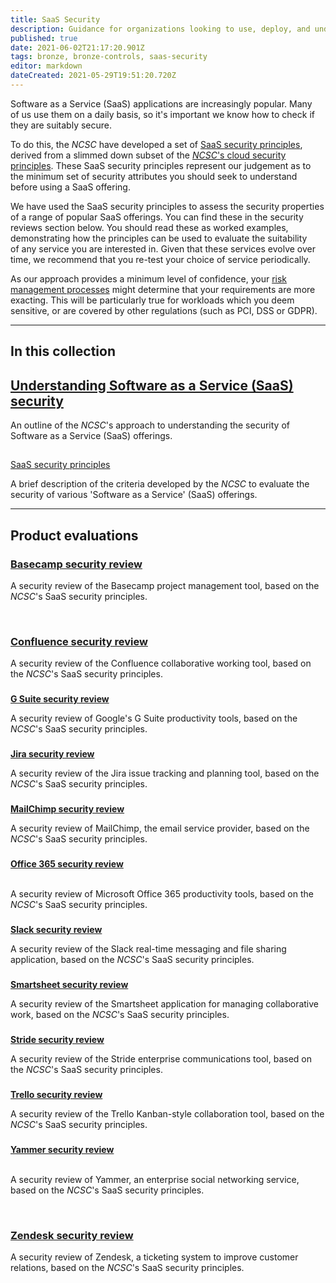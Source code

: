 ```yaml
---
title: SaaS Security 
description: Guidance for organizations looking to use, deploy, and understand the risks of adopting a range of popular Software as a Service (SaaS) applications.
published: true
date: 2021-06-02T21:17:20.901Z
tags: bronze, bronze-controls, saas-security
editor: markdown
dateCreated: 2021-05-29T19:51:20.720Z
---
```


Software as a Service (SaaS) applications are increasingly popular. Many of us use them on a daily basis, so it's important we know how to check if they are suitably secure.

To do this, the *NCSC* have developed a set of [SaaS security principles](https://www.ncsc.gov.uk/collection/saas-security?curPage=/collection/saas-security/saas-security-principles), derived from a slimmed down subset of the [*NCSC*'s cloud security principles](https://www.ncsc.gov.uk/collection/cloud-security). These SaaS security principles represent our judgement as to the minimum set of security attributes you should seek to understand before using a SaaS offering.

We have used the SaaS security principles to assess the security properties of a range of popular SaaS offerings. You can find these in the security reviews section below. You should read these as worked examples, demonstrating how the principles can be used to evaluate the suitability of any service you are interested in. Given that these services evolve over time, we recommend that you re-test your choice of service periodically.

As our approach provides a minimum level of confidence, your [risk management processes](https://www.ncsc.gov.uk/collection/risk-management-collection) might determine that your requirements are more exacting. This will be particularly true for workloads which you deem sensitive, or are covered by other regulations (such as PCI, DSS or GDPR). 

---

## In this collection

## [Understanding Software as a Service (SaaS) security](https://guides.techbento.com/en/bronze-controls/saas-security/understanding-saas-security)

An outline of the *NCSC*'s approach to understanding the security of Software as a Service (SaaS) offerings.

##   
[SaaS security principles](https://guides.techbento.com/en/bronze-controls/saas-security/saas-security-principles)

A brief description of the criteria developed by the *NCSC* to evaluate the security of various 'Software as a Service' (SaaS) offerings.

---

## Product evaluations

### [**Basecamp security review**](https://www.ncsc.gov.uk/collection/saas-security?curPage=/collection/saas-security/product-evaluations/basecamp)

A security review of the Basecamp project management tool, based on the *NCSC*'s SaaS security principles.  
  
 

### [**Confluence security review**](https://www.ncsc.gov.uk/collection/saas-security?curPage=/collection/saas-security/product-evaluations/confluence)

A security review of the Confluence collaborative working tool, based on the *NCSC*'s SaaS security principles.

###   
[**G Suite security review**](https://www.ncsc.gov.uk/collection/saas-security?curPage=/collection/saas-security/product-evaluations/g-suite)

A security review of Google's G Suite productivity tools, based on the *NCSC*'s SaaS security principles.

###   
[**Jira security review**](https://www.ncsc.gov.uk/collection/saas-security?curPage=/collection/saas-security/product-evaluations/jira)

A security review of the Jira issue tracking and planning tool, based on the *NCSC*'s SaaS security principles.

###   
[**MailChimp security review**](https://www.ncsc.gov.uk/collection/saas-security?curPage=/collection/saas-security/product-evaluations/mailchimp)

A security review of MailChimp, the email service provider, based on the *NCSC*'s SaaS security principles.

###   
[**Office 365 security review**](https://www.ncsc.gov.uk/collection/saas-security?curPage=/collection/saas-security/product-evaluations/office-365)  
 

A security review of Microsoft Office 365 productivity tools, based on the *NCSC*'s SaaS security principles.

###   
[**Slack security review**](https://www.ncsc.gov.uk/collection/saas-security?curPage=/collection/saas-security/product-evaluations/slack)

A security review of the Slack real-time messaging and file sharing application, based on the *NCSC*'s SaaS security principles.

###   
[**Smartsheet security review**](https://www.ncsc.gov.uk/collection/saas-security?curPage=/collection/saas-security/product-evaluations/smartsheet)

A security review of the Smartsheet application for managing collaborative work, based on the *NCSC*'s SaaS security principles.

###   
[**Stride security review**](https://www.ncsc.gov.uk/collection/saas-security?curPage=/collection/saas-security/product-evaluations/stride)

A security review of the Stride enterprise communications tool, based on the *NCSC*'s SaaS security principles.

###   
[**Trello security review**](https://www.ncsc.gov.uk/collection/saas-security?curPage=/collection/saas-security/product-evaluations/trello)

A security review of the Trello Kanban-style collaboration tool, based on the *NCSC*'s SaaS security principles.

###   
[**Yammer security review**](https://www.ncsc.gov.uk/collection/saas-security?curPage=/collection/saas-security/product-evaluations/yammer)  
 

A security review of Yammer, an enterprise social networking service, based on the *NCSC*'s SaaS security principles.  
  
 

### [**Zendesk security review**](https://www.ncsc.gov.uk/collection/saas-security?curPage=/collection/saas-security/product-evaluations/zendesk)

A security review of Zendesk, a ticketing system to improve customer relations, based on the *NCSC*'s SaaS security principles.